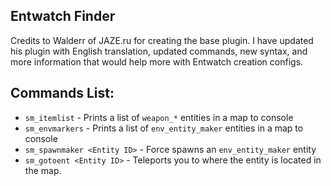## Entwatch Finder
Credits to Walderr of JAZE.ru for creating the base plugin. I have updated his plugin with English translation, updated commands, new syntax, and more information that would help more with Entwatch creation configs.

## Commands List:
- `sm_itemlist` - Prints a list of `weapon_*` entities in a map to console
- `sm_envmarkers` - Prints a list of `env_entity_maker` entities in a map to console
- `sm_spawnmaker <Entity ID>` - Force spawns an `env_entity_maker` entity
- `sm_gotoent <Entity ID>` - Teleports you to where the entity is located in the map.